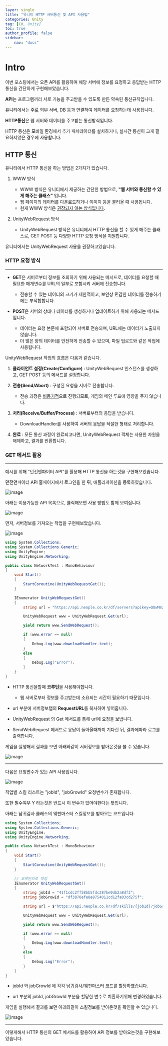 ```yaml
---
layer: single
title: "유니티 HTTP 서버통신 및 API 사용법"
categories: Unity
tag: [C#, Unity]
toc: true
author_profile: false
sidebar: 
    nav: "docs"
---
```



# Intro

이번 포스팅에서는 오픈 API를 활용하여 해당 서버에 정보를 요청하고 응답받는 HTTP 통신을 간단하게 구현해보았습니다.

**API**는 프로그램끼리 서로 기능을 주고받을 수 있도록 만든 약속된 통신규칙입니다.

유니티에서는 주로 외부 서버, DB 등과 연결하여 데이터를 요청하는데 사용됩니다.

**HTTP통신**은 웹 서버와 데이터를 주고받는 통신방식입니다.

HTTP 통신은 모바일 환경에서 추가 패치데이터를 설치하거나, 실시간 통신이 크게 필요하지않은 경우에 사용합니다.

## HTTP 통신

유니티에서 HTTP 통신을 하는 방법은 2가지가 있습니다.

1. WWW 방식
    - WWW 방식은 유니티에서 제공하는 간단한 방법으로, **"웹 서버와 통신할 수 있게 해주는 클래스"** 입니다.
    - 웹 페이지의 데이터를 다운로드하거나 이미지 등을 불러올 때 사용됩니다.
    - 현재 WWW 방식은 <u>권장되지 않는 방식입니다</u>.

2. UnityWebRequest 방식
    - UnityWebRequest 방식은 유니티에서 HTTP 통신을 할 수 있게 해주는 클래스로, GET POST 등 
    다양한 HTTP 요청 방식을 지원합니다.
    

유니티에서는 UnityWebRequest 사용을 권장하고있습니다.


### HTTP 요청 방식

---

* **GET**은 서버로부터 정보를 조회하기 위해 사용되는 메서드로, 데이터를 요청할 때 필요한 매개변수를 URL의 일부로 포함시켜 서버에 전송합니다.
    - 전송할 수 있는 데이터의 크기가 제한적이고, 보안상 민감한 데이터를 전송하기에는 부적합합니다.

* **POST**은 서버의 상태나 데이터를 생성하거나 업데이트하기 위해 사용되는 메서드입니다.
    - 데이터는 요청 본문에 포함되어 서버로 전송되며, URL에는 데이터가 노출되지 않습니다.
    - 더 많은 양의 데이터를 안전하게 전송할 수 있으며, 파일 업로드와 같은 작업에 사용됩니다.


UnityWebRequest 작업의 흐름은 다음과 같습니다.

1. **클라이언트 설정(Create/Configure)** : UnityWebRequest 인스턴스를 생성하고, GET POST 등의 메서드를 설정합니다. 


2. **전송(Send/Abort)** : 구성된 요청을 서버로 전송합니다. 
    - 전송 과정은 <u>비동기적</u>으로 진행되므로, 게임의 메인 루프에 영향을 주지 않습니다.


3. **처리(Receive/Buffer/Process)** : 서버로부터의 응답을 받습니다.
    - DownloadHandler를 사용하여 서버의 응답을 적절한 형태로 처리합니다.


4. **완료** : 모든 통신 과정이 완료되고나면, UnityWebRequest 객체는 사용한 자원을 해제하고, 결과를 반환합니다.


### GET 메서드 활용

---

예시를 위해 "던전앤파이터 API"를 활용해 HTTP 통신을 하는것을 구현해보았습니다.

던전앤파이터 API 홈페이지에서 로그인을 한 뒤, 애플리케이션을 등록하였습니다.

![image](/images/2025/2025-06-23/capture_1.PNG)



아래는 이용가능한 API 목록으로, 클릭해보면 사용 방법도 함께 보여집니다.

![image](/images/2025/2025-06-23/capture_2.PNG)



먼저, 서버정보를 가져오는 작업을 구현해보았습니다.

![image](/images/2025/2025-06-23/capture_3.PNG)


```c#
using System.Collections;
using System.Collections.Generic;
using UnityEngine;
using UnityEngine.Networking;

public class NetworkTest : MonoBehaviour
{
    void Start()
    {
        StartCoroutine(UnityWebRequestGet());
    }

    IEnumerator UnityWebRequestGet()
    {
        string url = "https://api.neople.co.kr/df/servers?apikey=QOwMm2auUzGObdafm4R7ssvxcBWGVaxk";

        UnityWebRequest www = UnityWebRequest.Get(url);

        yield return www.SendWebRequest();

        if (www.error == null)
        {
            Debug.Log(www.downloadHandler.text);
        }
        else
        {
            Debug.Log("Error");
        }
    }
}
```

- HTTP 통신을할때 **코루틴**을 사용해야합니다.
    - 웹 서버로부터 정보를 주고받는데 소요되는 시간이 필요하기 때문입니다.

- url 부분에 서버정보탭의 **RequestURL**를 복사하여 넣어줍니다.

- UnityWebRequest 의 Get 메서드를 통해 url에 요청을 보냅니다.

- SendWebRequest 메서드로 응답이 돌아올때까지 기다린 뒤, 결과에따라 로그를 출력합니다.


게임을 실행해서 결과를 보면 아래와같이 서버정보를 받아온것을 볼 수 있습니다.

![image](/images/2025/2025-06-23/capture_4.PNG)

---

다음은 요청변수가 있는 API 사용입니다.

![image](/images/2025/2025-06-23/capture_5.PNG)

직업별 스킬 리스트는 "jobId", "jobGrowId" 요청변수가 존재합니다.

또한 필수여부 Y 라는것은 반드시 이 변수가 있어야한다는 뜻입니다.

아래는 남귀검사 클래스의 웨펀마스터 스킬정보를 받아오는 코드입니다.

```c#
using System.Collections;
using System.Collections.Generic;
using UnityEngine;
using UnityEngine.Networking;

public class NetworkTest : MonoBehaviour
{
    void Start()
    {
        StartCoroutine(UnityWebRequestGet());
    }

    // 코루틴으로 작성
    IEnumerator UnityWebRequestGet()
    {
        string jobId = "41f1cdc2ff58bb5fdc287be0db2a8df3";
        string jobGrowId = "df3870efe8e8754011cd12fa03cd275f";

        string url = $"https://api.neople.co.kr/df/skills/{jobId}?jobGrowId={jobGrowId}&apikey=QOwMm2auUzGObdafm4R7ssvxcBWGVaxk";

        UnityWebRequest www = UnityWebRequest.Get(url);

        yield return www.SendWebRequest();

        if (www.error == null)
        {
            Debug.Log(www.downloadHandler.text);
        }
        else
        {
            Debug.Log("Error");
        }
    }
}
```

- jobId 와 jobGrowId 에 각각 남귀검사/웨펀마스터 코드를 할당하였습니다.

- url 부분의 jobId, jobGrowId 부분을 할당한 변수로 치환하기위해 변경하였습니다.


게임을 실행해서 결과를 보면 아래와같이 스킬정보를 받아온것을 확인할 수 있습니다.

![image](/images/2025/2025-06-23/capture_6.PNG)

---

이렇게해서 HTTP 통신의 GET 메서드를 활용하여 API 정보를 받아오는것을 구현해보았습니다.